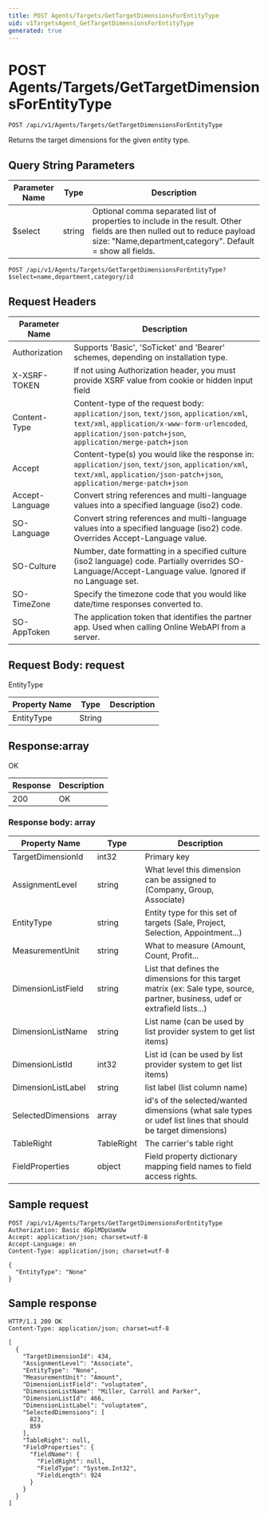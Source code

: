 ```yaml
---
title: POST Agents/Targets/GetTargetDimensionsForEntityType
uid: v1TargetsAgent_GetTargetDimensionsForEntityType
generated: true
---
```


# POST Agents/Targets/GetTargetDimensionsForEntityType

```http
POST /api/v1/Agents/Targets/GetTargetDimensionsForEntityType
```

Returns the target dimensions for the given entity type.







## Query String Parameters

| Parameter Name | Type |  Description |
|----------------|------|--------------|
| $select | string |  Optional comma separated list of properties to include in the result. Other fields are then nulled out to reduce payload size: "Name,department,category". Default = show all fields. |

```http
POST /api/v1/Agents/Targets/GetTargetDimensionsForEntityType?$select=name,department,category/id
```


## Request Headers

| Parameter Name | Description |
|----------------|-------------|
| Authorization  | Supports 'Basic', 'SoTicket' and 'Bearer' schemes, depending on installation type. |
| X-XSRF-TOKEN   | If not using Authorization header, you must provide XSRF value from cookie or hidden input field |
| Content-Type | Content-type of the request body: `application/json`, `text/json`, `application/xml`, `text/xml`, `application/x-www-form-urlencoded`, `application/json-patch+json`, `application/merge-patch+json` |
| Accept         | Content-type(s) you would like the response in: `application/json`, `text/json`, `application/xml`, `text/xml`, `application/json-patch+json`, `application/merge-patch+json` |
| Accept-Language | Convert string references and multi-language values into a specified language (iso2) code. |
| SO-Language | Convert string references and multi-language values into a specified language (iso2) code. Overrides Accept-Language value. |
| SO-Culture | Number, date formatting in a specified culture (iso2 language) code. Partially overrides SO-Language/Accept-Language value. Ignored if no Language set. |
| SO-TimeZone | Specify the timezone code that you would like date/time responses converted to. |
| SO-AppToken | The application token that identifies the partner app. Used when calling Online WebAPI from a server. |

## Request Body: request 

EntityType 

| Property Name | Type |  Description |
|----------------|------|--------------|
| EntityType | String |  |

## Response:array

OK

| Response | Description |
|----------------|-------------|
| 200 | OK |

### Response body: array

| Property Name | Type |  Description |
|----------------|------|--------------|
| TargetDimensionId | int32 | Primary key |
| AssignmentLevel | string | What level this dimension can be assigned to (Company, Group, Associate) |
| EntityType | string | Entity type for this set of targets (Sale, Project, Selection, Appointment...) |
| MeasurementUnit | string | What to measure (Amount, Count, Profit... |
| DimensionListField | string | List that defines the dimensions for this target matrix (ex: Sale type, source, partner, business, udef or extrafield lists...) |
| DimensionListName | string | List name (can be used by list provider system to get list items) |
| DimensionListId | int32 | List id (can be used by list provider system to get list items) |
| DimensionListLabel | string | list label (list column name) |
| SelectedDimensions | array | id's of the selected/wanted dimensions (what sale types or udef list lines that should be target dimensions) |
| TableRight | TableRight | The carrier's table right |
| FieldProperties | object | Field property dictionary mapping field names to field access rights. |

## Sample request

```http!
POST /api/v1/Agents/Targets/GetTargetDimensionsForEntityType
Authorization: Basic dGplMDpUamUw
Accept: application/json; charset=utf-8
Accept-Language: en
Content-Type: application/json; charset=utf-8

{
  "EntityType": "None"
}
```

## Sample response

```http_
HTTP/1.1 200 OK
Content-Type: application/json; charset=utf-8

[
  {
    "TargetDimensionId": 434,
    "AssignmentLevel": "Associate",
    "EntityType": "None",
    "MeasurementUnit": "Amount",
    "DimensionListField": "voluptatem",
    "DimensionListName": "Miller, Carroll and Parker",
    "DimensionListId": 466,
    "DimensionListLabel": "voluptatem",
    "SelectedDimensions": [
      823,
      859
    ],
    "TableRight": null,
    "FieldProperties": {
      "fieldName": {
        "FieldRight": null,
        "FieldType": "System.Int32",
        "FieldLength": 924
      }
    }
  }
]
```
